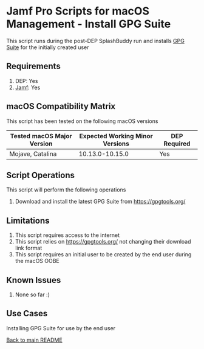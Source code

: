 Jamf Pro Scripts for macOS Management - Install GPG Suite
==============
This script runs during the post-DEP SplashBuddy run and installs [GPG Suite](https://gpgtools.org/) for the initially created user

Requirements
------------
1. DEP: Yes 
2. [Jamf](https://www.jamf.com/products/jamf-pro/): Yes

macOS Compatibility Matrix
------------
This script has been tested on the following macOS versions

| Tested macOS Major Version               | Expected Working Minor Versions     | DEP Required |
|------------------------------------------|-------------------------------------|--------------|
| Mojave, Catalina                         | 10.13.0-10.15.0                     | Yes          |

Script Operations
------------
This script will perform the following operations

1. Download and install the latest GPG Suite from https://gpgtools.org/

Limitations
------------

1. This script requires access to the internet
2. This script relies on https://gpgtools.org/ not changing their download link format
3. This script requires an initial user to be created by the end user during the macOS OOBE 

Known Issues
------------
1. None so far :)

Use Cases
------------
Installing GPG Suite for use by the end user

[Back to main README](../README.md)